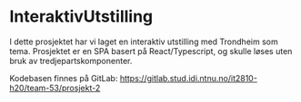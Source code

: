 # InteraktivUtstilling
I dette prosjektet har vi laget en interaktiv utstilling med Trondheim som tema. Prosjektet er en SPA basert på React/Typescript, og skulle løses uten bruk av tredjepartskomponenter.

Kodebasen finnes på GitLab:
https://gitlab.stud.idi.ntnu.no/it2810-h20/team-53/prosjekt-2
